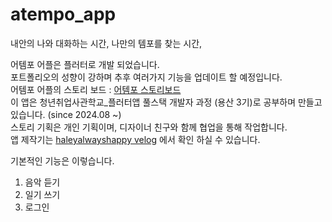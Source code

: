 # atempo_app
내안의 나와 대화하는 시간,
나만의 템포를 찾는 시간,

 어템포 어플은 플러터로 개발 되었습니다.  
 포트폴리오의 성향이 강하며 추후 여러가지 기능을 업데이트 할 예정입니다.  
 어템포 어플의 스토리 보드 : [어템포 스토리보드](https://www.figma.com/design/KZdn6xgOj5BivaMl6qRpot/a-tempo-%EC%8A%A4%ED%86%A0%EB%A6%AC%EB%B3%B4%EB%93%9C_New?node-id=2001-1992&t=KQZWrU3MYFKOW6VQ-1)  
 이 앱은 청년취업사관학교_플러터앱 풀스택 개발자 과정 (용산 3기)로 공부하며 만들고 있습니다. (since 2024.08 ~)  
 스토리 기획은 개인 기획이며, 디자이너 친구와 함께 협업을 통해 작업합니다.  
 앱 제작기는 [haleyalwayshappy velog](https://velog.io/@haleyalwayshappy/series/a-Tempo-%EC%96%B4%ED%94%8C%EC%A0%9C%EC%9E%91%EC%9D%BC%EA%B8%B0) 에서 확인 하실 수 있습니다.

 기본적인 기능은 이렇습니다.
 1. 음악 듣기
 2. 일기 쓰기
 3. 로그인 
 

